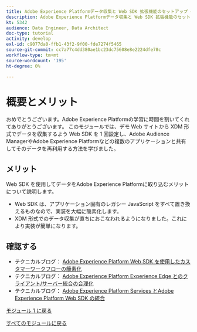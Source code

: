 ```yaml
---
title: Adobe Experience Platformデータ収集と Web SDK 拡張機能のセットアップ — 概要
description: Adobe Experience Platformデータ収集と Web SDK 拡張機能のセットアップ — 概要
kt: 5342
audience: Data Engineer, Data Architect
doc-type: tutorial
activity: develop
exl-id: c9077da0-ffb1-43f2-9f00-fde7274f5465
source-git-commit: cc7a77c4dd380ae1bc23dc75608e8e2224dfe78c
workflow-type: tm+mt
source-wordcount: '195'
ht-degree: 0%

---
```


# 概要とメリット

おめでとうございます。Adobe Experience Platformの学習に時間を割いてくれてありがとうございます。
このモジュールでは、デモ Web サイトから XDM 形式でデータを収集するよう Web SDK を 1 回設定し、Adobe Audience ManagerやAdobe Experience Platformなどの複数のアプリケーションと共有してそのデータを再利用する方法を学びました。

## メリット

Web SDK を使用してデータをAdobe Experience Platformに取り込むメリットについて説明します。

- Web SDK は、アプリケーション固有のレガシー JavaScript をすべて置き換えるものなので、実装を大幅に簡素化します。
- XDM 形式でのデータ収集が直ちにおこなわれるようになりました。これにより実装が簡単になります。

## 確認する

- テクニカルブログ： [Adobe Experience Platform Web SDK を使用したカスタマーワークフローの簡素化](https://medium.com/adobetech/simplifying-customer-workflows-with-adobe-experience-platform-web-sdk-4e54fe134f4a)
- テクニカルブログ： [Adobe Experience Platform Experience Edge とのクライアント/サーバー統合の合理化](https://medium.com/adobetech/streamlining-client-server-integrations-with-adobe-experience-platform-experience-edge-1caaef887172)
- テクニカルブログ： [Adobe Experience Platform Services とAdobe Experience Platform Web SDK の統合](https://medium.com/adobetech/unify-your-adobe-experience-platform-services-with-adobe-experience-platform-web-sdk-75cf6851a9fc)

[モジュール 1 に戻る](./data-ingestion-launch-web-sdk.md)

[すべてのモジュールに戻る](../../overview.md)
